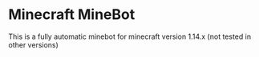# Minecraft MineBot

This is a fully automatic minebot for minecraft version 1.14.x (not tested in other versions)
